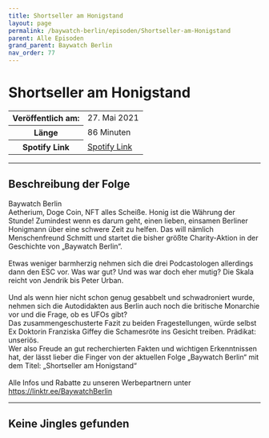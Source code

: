 ```yaml
---
title: Shortseller am Honigstand
layout: page
permalink: /baywatch-berlin/episoden/Shortseller-am-Honigstand
parent: Alle Episoden
grand_parent: Baywatch Berlin
nav_order: 77
---
```


# Shortseller am Honigstand
<table class="resp-table dcf-table dcf-table-responsive dcf-table-bordered dcf-table-striped dcf-w-100%">
                    <tbody>
                        <tr>
                            <th scope="row">Veröffentlich am:</th>
                            <td data-label="Veröffentlich am:">27. Mai 2021</td>
                        </tr>
                        <tr>
                            <th scope="row">Länge </th>
                            <td data-label="Länge ">86 Minuten</td>
                        </tr><tr>
                                <th scope="row">Spotify Link</th>
                                <td data-label="Spotify Link"><a href="https://open.spotify.com/episode/3qqqkV2PhxpNxWwGJPWXEJ">Spotify Link</a></td>
                            </tr></tbody>
                </table>

***

## Beschreibung der Folge

<div>
Baywatch Berlin <br> Aetherium, Doge Coin, NFT alles Scheiße. Honig ist die Währung der Stunde! Zumindest wenn es darum geht, einen lieben, einsamen Berliner Honigmann über eine schwere Zeit zu helfen. Das will nämlich Menschenfreund Schmitt und startet die bisher größte Charity-Aktion in der Geschichte von „Baywatch Berlin“. <br>  <br> Etwas weniger barmherzig nehmen sich die drei Podcastologen allerdings dann den ESC vor. Was war gut? Und was war doch eher mutig? Die Skala reicht von Jendrik bis Peter Urban.  <br>  <br> Und als wenn hier nicht schon genug gesabbelt und schwadroniert wurde, nehmen sich die Autodidakten aus Berlin auch noch die britische Monarchie vor und die Frage, ob es UFOs gibt? <br> Das zusammengeschusterte Fazit zu beiden Fragestellungen, würde selbst Ex Doktorin Franziska Giffey die Schamesröte ins Gesicht treiben. Prädikat: unseriös. <br> Wer also Freude an gut recherchierten Fakten und wichtigen Erkenntnissen hat, der lässt lieber die Finger von der aktuellen Folge „Baywatch Berlin“ mit dem Titel:  „Shortseller am Honigstand“ <br>  <br> Alle Infos und Rabatte zu unseren Werbepartnern unter <a href="https://linktr.ee/BaywatchBerlin">https://linktr.ee/BaywatchBerlin</a>  
</div>

***

## Keine Jingles gefunden